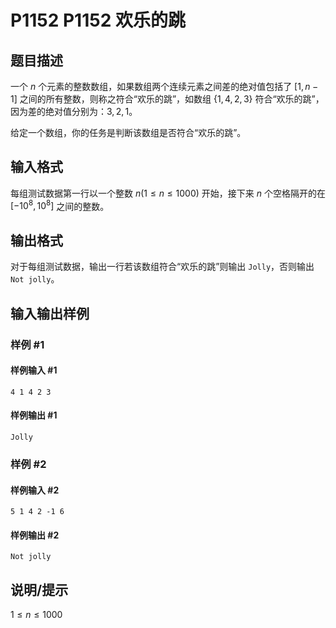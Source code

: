 # P1152 P1152 欢乐的跳

## 题目描述

一个 $n$ 个元素的整数数组，如果数组两个连续元素之间差的绝对值包括了 $[1,n-1]$ 之间的所有整数，则称之符合“欢乐的跳”，如数组 $\{1,4,2,3\}$ 符合“欢乐的跳”，因为差的绝对值分别为：$3,2,1$。

给定一个数组，你的任务是判断该数组是否符合“欢乐的跳”。


## 输入格式

每组测试数据第一行以一个整数 $n(1 \le n \le 1000)$ 开始，接下来 $n$ 个空格隔开的在 $[-10^8,10^8]$ 之间的整数。


## 输出格式

对于每组测试数据，输出一行若该数组符合“欢乐的跳”则输出 `Jolly`，否则输出 `Not jolly`。


## 输入输出样例

### 样例 #1

#### 样例输入 #1

```
4 1 4 2 3
```

#### 样例输出 #1

```
Jolly
```

### 样例 #2

#### 样例输入 #2

```
5 1 4 2 -1 6
```

#### 样例输出 #2

```
Not jolly
```

## 说明/提示

$1 \le n \le 1000$


